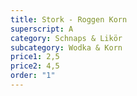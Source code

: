 ```yaml
---
title: Stork - Roggen Korn
superscript: A
category: Schnaps & Likör
subcategory: Wodka & Korn
price1: 2,5
price2: 4,5
order: "1"
---
```

